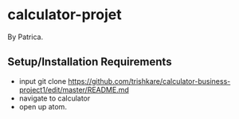 # calculator-projet
  By Patrica.

## Setup/Installation Requirements
* input git clone https://github.com/trishkare/calculator-business-project1/edit/master/README.md
* navigate to calculator 
* open up atom.
